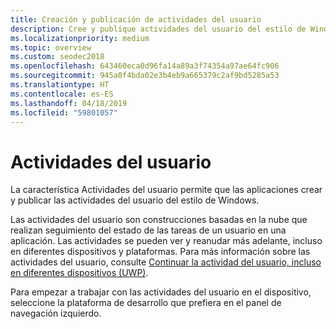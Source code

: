 ```yaml
---
title: Creación y publicación de actividades del usuario
description: Cree y publique actividades del usuario del estilo de Windows.
ms.localizationpriority: medium
ms.topic: overview
ms.custom: seodec2018
ms.openlocfilehash: 643460eca0d96fa14a89a3f74354a97ae64fc906
ms.sourcegitcommit: 945a0f4bda02e3b4eb9a665379c2af9bd5285a53
ms.translationtype: HT
ms.contentlocale: es-ES
ms.lasthandoff: 04/18/2019
ms.locfileid: "59801057"
---
```

# <a name="user-activities"></a>Actividades del usuario

La característica Actividades del usuario permite que las aplicaciones crear y publicar las actividades del usuario del estilo de Windows.

Las actividades del usuario son construcciones basadas en la nube que realizan seguimiento del estado de las tareas de un usuario en una aplicación. Las actividades se pueden ver y reanudar más adelante, incluso en diferentes dispositivos y plataformas. Para más información sobre las actividades del usuario, consulte [Continuar la actividad del usuario, incluso en diferentes dispositivos (UWP)](https://docs.microsoft.com/windows/uwp/launch-resume/useractivities).

Para empezar a trabajar con las actividades del usuario en el dispositivo, seleccione la plataforma de desarrollo que prefiera en el panel de navegación izquierdo.